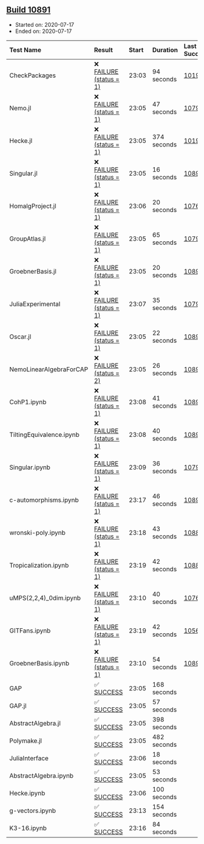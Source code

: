 ## [Build 10891](https://oscarci.mathematik.uni-kl.de/job/oscar/10891/)

* Started on: 2020-07-17
* Ended on: 2020-07-17

| Test Name    | Result | Start | Duration | Last Success | First Failure |
|:-------------|:-------|:------|:---------|:-------------|:--------------|
| CheckPackages | ❌ [FAILURE (status = 1)](https://oscarci.mathematik.uni-kl.de/job/oscar/10891/artifact/logs/build-10891/CheckPackages.log) | 23:03 | 94 seconds | [10197](https://oscarci.mathematik.uni-kl.de/job/oscar/10197/) | [10198](https://oscarci.mathematik.uni-kl.de/job/oscar/10198/) |
| Nemo.jl | ❌ [FAILURE (status = 1)](https://oscarci.mathematik.uni-kl.de/job/oscar/10891/artifact/logs/build-10891/Nemo.jl.log) | 23:05 | 47 seconds | [10790](https://oscarci.mathematik.uni-kl.de/job/oscar/10790/) | [10791](https://oscarci.mathematik.uni-kl.de/job/oscar/10791/) |
| Hecke.jl | ❌ [FAILURE (status = 1)](https://oscarci.mathematik.uni-kl.de/job/oscar/10891/artifact/logs/build-10891/Hecke.jl.log) | 23:05 | 374 seconds | [10197](https://oscarci.mathematik.uni-kl.de/job/oscar/10197/) | [10198](https://oscarci.mathematik.uni-kl.de/job/oscar/10198/) |
| Singular.jl | ❌ [FAILURE (status = 1)](https://oscarci.mathematik.uni-kl.de/job/oscar/10891/artifact/logs/build-10891/Singular.jl.log) | 23:05 | 16 seconds | [10890](https://oscarci.mathematik.uni-kl.de/job/oscar/10890/) | [10891](https://oscarci.mathematik.uni-kl.de/job/oscar/10891/) |
| HomalgProject.jl | ❌ [FAILURE (status = 1)](https://oscarci.mathematik.uni-kl.de/job/oscar/10891/artifact/logs/build-10891/HomalgProject.jl.log) | 23:06 | 20 seconds | [10765](https://oscarci.mathematik.uni-kl.de/job/oscar/10765/) | [10766](https://oscarci.mathematik.uni-kl.de/job/oscar/10766/) |
| GroupAtlas.jl | ❌ [FAILURE (status = 1)](https://oscarci.mathematik.uni-kl.de/job/oscar/10891/artifact/logs/build-10891/GroupAtlas.jl.log) | 23:05 | 65 seconds | [10790](https://oscarci.mathematik.uni-kl.de/job/oscar/10790/) | [10791](https://oscarci.mathematik.uni-kl.de/job/oscar/10791/) |
| GroebnerBasis.jl | ❌ [FAILURE (status = 1)](https://oscarci.mathematik.uni-kl.de/job/oscar/10891/artifact/logs/build-10891/GroebnerBasis.jl.log) | 23:05 | 20 seconds | [10890](https://oscarci.mathematik.uni-kl.de/job/oscar/10890/) | [10891](https://oscarci.mathematik.uni-kl.de/job/oscar/10891/) |
| JuliaExperimental | ❌ [FAILURE (status = 1)](https://oscarci.mathematik.uni-kl.de/job/oscar/10891/artifact/logs/build-10891/JuliaExperimental.log) | 23:07 | 35 seconds | [10790](https://oscarci.mathematik.uni-kl.de/job/oscar/10790/) | [10791](https://oscarci.mathematik.uni-kl.de/job/oscar/10791/) |
| Oscar.jl | ❌ [FAILURE (status = 1)](https://oscarci.mathematik.uni-kl.de/job/oscar/10891/artifact/logs/build-10891/Oscar.jl.log) | 23:05 | 22 seconds | [10890](https://oscarci.mathematik.uni-kl.de/job/oscar/10890/) | [10891](https://oscarci.mathematik.uni-kl.de/job/oscar/10891/) |
| NemoLinearAlgebraForCAP | ❌ [FAILURE (status = 2)](https://oscarci.mathematik.uni-kl.de/job/oscar/10891/artifact/logs/build-10891/NemoLinearAlgebraForCAP.log) | 23:05 | 26 seconds | [10890](https://oscarci.mathematik.uni-kl.de/job/oscar/10890/) | [10891](https://oscarci.mathematik.uni-kl.de/job/oscar/10891/) |
| CohP1.ipynb | ❌ [FAILURE (status = 1)](https://oscarci.mathematik.uni-kl.de/job/oscar/10891/artifact/logs/build-10891/CohP1.ipynb.log) | 23:08 | 41 seconds | [10890](https://oscarci.mathematik.uni-kl.de/job/oscar/10890/) | [10891](https://oscarci.mathematik.uni-kl.de/job/oscar/10891/) |
| TiltingEquivalence.ipynb | ❌ [FAILURE (status = 1)](https://oscarci.mathematik.uni-kl.de/job/oscar/10891/artifact/logs/build-10891/TiltingEquivalence.ipynb.log) | 23:08 | 40 seconds | [10890](https://oscarci.mathematik.uni-kl.de/job/oscar/10890/) | [10891](https://oscarci.mathematik.uni-kl.de/job/oscar/10891/) |
| Singular.ipynb | ❌ [FAILURE (status = 1)](https://oscarci.mathematik.uni-kl.de/job/oscar/10891/artifact/logs/build-10891/Singular.ipynb.log) | 23:09 | 36 seconds | [10790](https://oscarci.mathematik.uni-kl.de/job/oscar/10790/) | [10791](https://oscarci.mathematik.uni-kl.de/job/oscar/10791/) |
| c-automorphisms.ipynb | ❌ [FAILURE (status = 1)](https://oscarci.mathematik.uni-kl.de/job/oscar/10891/artifact/logs/build-10891/c-automorphisms.ipynb.log) | 23:17 | 46 seconds | [10890](https://oscarci.mathematik.uni-kl.de/job/oscar/10890/) | [10891](https://oscarci.mathematik.uni-kl.de/job/oscar/10891/) |
| wronski-poly.ipynb | ❌ [FAILURE (status = 1)](https://oscarci.mathematik.uni-kl.de/job/oscar/10891/artifact/logs/build-10891/wronski-poly.ipynb.log) | 23:18 | 43 seconds | [10883](https://oscarci.mathematik.uni-kl.de/job/oscar/10883/) | [10884](https://oscarci.mathematik.uni-kl.de/job/oscar/10884/) |
| Tropicalization.ipynb | ❌ [FAILURE (status = 1)](https://oscarci.mathematik.uni-kl.de/job/oscar/10891/artifact/logs/build-10891/Tropicalization.ipynb.log) | 23:19 | 42 seconds | [10888](https://oscarci.mathematik.uni-kl.de/job/oscar/10888/) | [10889](https://oscarci.mathematik.uni-kl.de/job/oscar/10889/) |
| uMPS(2,2,4)_0dim.ipynb | ❌ [FAILURE (status = 1)](https://oscarci.mathematik.uni-kl.de/job/oscar/10891/artifact/logs/build-10891/uMPS-2-2-4-_0dim.ipynb.log) | 23:10 | 40 seconds | [10765](https://oscarci.mathematik.uni-kl.de/job/oscar/10765/) | [10766](https://oscarci.mathematik.uni-kl.de/job/oscar/10766/) |
| GITFans.ipynb | ❌ [FAILURE (status = 1)](https://oscarci.mathematik.uni-kl.de/job/oscar/10891/artifact/logs/build-10891/GITFans.ipynb.log) | 23:19 | 42 seconds | [10566](https://oscarci.mathematik.uni-kl.de/job/oscar/10566/) | [10567](https://oscarci.mathematik.uni-kl.de/job/oscar/10567/) |
| GroebnerBasis.ipynb | ❌ [FAILURE (status = 1)](https://oscarci.mathematik.uni-kl.de/job/oscar/10891/artifact/logs/build-10891/GroebnerBasis.ipynb.log) | 23:10 | 54 seconds | [10890](https://oscarci.mathematik.uni-kl.de/job/oscar/10890/) | [10891](https://oscarci.mathematik.uni-kl.de/job/oscar/10891/) |
| GAP | ✅ [SUCCESS](https://oscarci.mathematik.uni-kl.de/job/oscar/10891/artifact/logs/build-10891/GAP.log) | 23:05 | 168 seconds |  |  |
| GAP.jl | ✅ [SUCCESS](https://oscarci.mathematik.uni-kl.de/job/oscar/10891/artifact/logs/build-10891/GAP.jl.log) | 23:05 | 57 seconds |  |  |
| AbstractAlgebra.jl | ✅ [SUCCESS](https://oscarci.mathematik.uni-kl.de/job/oscar/10891/artifact/logs/build-10891/AbstractAlgebra.jl.log) | 23:05 | 398 seconds |  |  |
| Polymake.jl | ✅ [SUCCESS](https://oscarci.mathematik.uni-kl.de/job/oscar/10891/artifact/logs/build-10891/Polymake.jl.log) | 23:05 | 482 seconds |  |  |
| JuliaInterface | ✅ [SUCCESS](https://oscarci.mathematik.uni-kl.de/job/oscar/10891/artifact/logs/build-10891/JuliaInterface.log) | 23:06 | 18 seconds |  |  |
| AbstractAlgebra.ipynb | ✅ [SUCCESS](https://oscarci.mathematik.uni-kl.de/job/oscar/10891/artifact/logs/build-10891/AbstractAlgebra.ipynb.log) | 23:05 | 53 seconds |  |  |
| Hecke.ipynb | ✅ [SUCCESS](https://oscarci.mathematik.uni-kl.de/job/oscar/10891/artifact/logs/build-10891/Hecke.ipynb.log) | 23:06 | 100 seconds |  |  |
| g-vectors.ipynb | ✅ [SUCCESS](https://oscarci.mathematik.uni-kl.de/job/oscar/10891/artifact/logs/build-10891/g-vectors.ipynb.log) | 23:13 | 154 seconds |  |  |
| K3-16.ipynb | ✅ [SUCCESS](https://oscarci.mathematik.uni-kl.de/job/oscar/10891/artifact/logs/build-10891/K3-16.ipynb.log) | 23:16 | 84 seconds |  |  |
